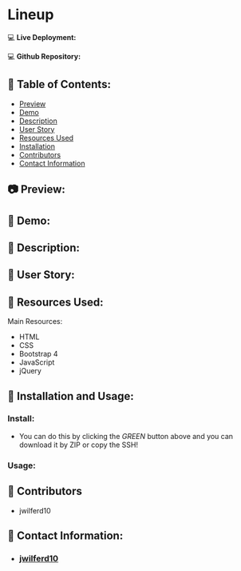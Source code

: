 # Lineup

:computer: **Live Deployment:** 

:computer: **Github Repository:** 

## :open_file_folder: Table of Contents:
  - [Preview](#camera-preview)
  - [Demo](#movie_camera-demo)
  - [Description](#wave-description)
  - [User Story](#book-user-story)
  - [Resources Used](#floppy_disk-resources-used)
  - [Installation](#minidisc-installation-and-usage)
  - [Contributors](#paperclip-contributors)
  - [Contact Information](#e-mail-contact-information)

## :camera: Preview:

## :movie_camera: Demo:


## :wave: Description: 
<p> 
</p>
  
## :book: User Story:

## :floppy_disk: Resources Used:
Main Resources:
- HTML
- CSS
- Bootstrap 4
- JavaScript
- jQuery


## :minidisc: Installation and Usage:
### Install:
- You can do this by clicking the *GREEN* button above and you can download it by ZIP or copy the SSH!
### Usage:


## :paperclip: Contributors

- jwilferd10

## :e-mail: Contact Information:
- ### [jwilferd10](https://github.com/jwilferd10)
